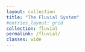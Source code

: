 ```yaml
---
layout: collection
title: "The Fluvial System"
#entries_layout: grid
collection: fluvial
permalink: /fluvial/
classes: wide
---
```

